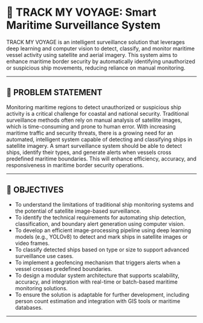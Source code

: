 # 🚢 TRACK MY VOYAGE: Smart Maritime Surveillance System

TRACK MY VOYAGE is an intelligent surveillance solution that leverages deep learning and computer vision to detect, classify, and monitor maritime vessel activity using satellite and aerial imagery. This system aims to enhance maritime border security by automatically identifying unauthorized or suspicious ship movements, reducing reliance on manual monitoring.

---

## 🛑 PROBLEM STATEMENT

Monitoring maritime regions to detect unauthorized or suspicious ship activity is a critical challenge for coastal and national security. Traditional surveillance methods often rely on manual analysis of satellite images, which is time-consuming and prone to human error. With increasing maritime traffic and security threats, there is a growing need for an automated, intelligent system capable of detecting and classifying ships in satellite imagery. A smart surveillance system should be able to detect ships, identify their types, and generate alerts when vessels cross predefined maritime boundaries. This will enhance efficiency, accuracy, and responsiveness in maritime border security operations.

---

## 🎯 OBJECTIVES

- To understand the limitations of traditional ship monitoring systems and the potential of satellite image-based surveillance.  
- To identify the technical requirements for automating ship detection, classification, and boundary alert generation using computer vision.  
- To develop an efficient image-processing pipeline using deep learning models (e.g., YOLOv8) to detect and mark ships in satellite images or video frames.  
- To classify detected ships based on type or size to support advanced surveillance use cases.  
- To implement a geofencing mechanism that triggers alerts when a vessel crosses predefined boundaries.  
- To design a modular system architecture that supports scalability, accuracy, and integration with real-time or batch-based maritime monitoring solutions.  
- To ensure the solution is adaptable for further development, including person count estimation and integration with GIS tools or maritime databases.

---
